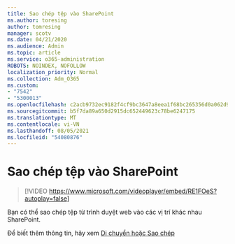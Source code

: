 ```yaml
---
title: Sao chép tệp vào SharePoint
ms.author: toresing
author: tomresing
manager: scotv
ms.date: 04/21/2020
ms.audience: Admin
ms.topic: article
ms.service: o365-administration
ROBOTS: NOINDEX, NOFOLLOW
localization_priority: Normal
ms.collection: Adm_O365
ms.custom:
- "7542"
- "5300013"
ms.openlocfilehash: c2acb9732ec9182f4cf9bc3647a8eea1f68bc265356d0a062d9c9e86aedf66a1
ms.sourcegitcommit: b5f7da89a650d2915dc652449623c78be6247175
ms.translationtype: MT
ms.contentlocale: vi-VN
ms.lasthandoff: 08/05/2021
ms.locfileid: "54080876"
---
```

# <a name="copy-files-to-sharepoint"></a>Sao chép tệp vào SharePoint

> [!VIDEO https://www.microsoft.com/videoplayer/embed/RE1FOeS?autoplay=false]

Bạn có thể sao chép tệp từ trình duyệt web vào các vị trí khác nhau SharePoint.

Để biết thêm thông tin, hãy xem [Di chuyển hoặc Sao chép](https://support.microsoft.com/office/00e2f483-4df3-46be-a861-1f5f0c1a87bc)
